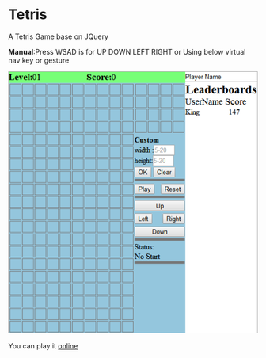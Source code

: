 # Tetris
A Tetris Game base on JQuery

**Manual**:Press WSAD is for UP DOWN LEFT RIGHT or Using below virtual nav key or <bold>gesture</bold>

![image](https://github.com/zplufb/Tetris/blob/master/Tetris_snapshot.png)

You can play it [online](www.unionline.top/html/tetris/) 
